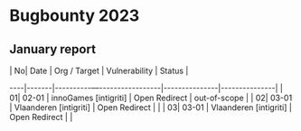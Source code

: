 # Bugbounty 2023

## January report
| No| Date  |      Org / Target          | Vulnerability |  Status       |

----|-------|----------—-----------------|---------------|---------------|
| 01| 02-01 |  innoGames [intigriti]     | Open Redirect |  out-of-scope |
| 02| 03-01 |  Vlaanderen [intigriti]    | Open Redirect |               |
| 03| 03-01 |  Vlaanderen [intigriti]    | Open Redirect |               |
